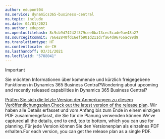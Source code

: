 ```yaml
---
author: edupont04
ms.service: dynamics365-business-central
ms.topic: include
ms.date: 04/01/2021
ms.author: edupont
ms.openlocfilehash: 8c9cb9d74242f379cee0ba13cec5cade9ae48a27
ms.sourcegitcommit: 766e2840fd16efb901d211d7fa64d96766ac99d9
ms.translationtype: HT
ms.contentlocale: de-CH
ms.lasthandoff: 03/31/2021
ms.locfileid: "5788041"
---
```

> [!IMPORTANT]
>
> <span data-ttu-id="89727-101">Sie möchten Informationen über kommende und kürzlich freigegebene Funktionen in Dynamics 365 Business Central?</span><span class="sxs-lookup"><span data-stu-id="89727-101">Wondering about upcoming and recently released capabilities in Dynamics 365 Business Central?</span></span>
>
> <span data-ttu-id="89727-102">[Prüfen Sie sich die letzte Version der Anmerkungen zu diesem Veröffentlichungsplan](/dynamics365/release-plans/).</span><span class="sxs-lookup"><span data-stu-id="89727-102">[Check out the latest version of the release plan](/dynamics365/release-plans/).</span></span> <span data-ttu-id="89727-103">Wir haben alle Details erfasset und vom Anfang bis zum Ende in einem einzigen PDF zusammengefasst, die Sie für die Planung verwenden können.</span><span class="sxs-lookup"><span data-stu-id="89727-103">We've captured all the details, end to end, top to bottom, which you can use for planning.</span></span> <span data-ttu-id="89727-104">Für jede Version können Sie den Versionenplan als einzelnes PDF erhalten.</span><span class="sxs-lookup"><span data-stu-id="89727-104">For each version, you can get the release plan as a single PDF.</span></span>